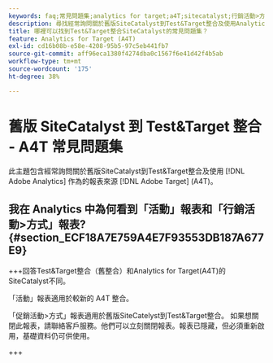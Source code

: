 ```yaml
---
keywords: faq;常見問題集;analytics for target;a4T;sitecatalyst;行銷活動>方式;test&target;整合
description: 尋找經常詢問關於舊版SiteCatalyst到Test&Target整合及使用Analytics for [!DNL Target] (A4T)。
title: 哪裡可以找到Test&Target整合SiteCatalyst的常見問題集？
feature: Analytics for Target (A4T)
exl-id: cd16b08b-e58e-4208-95b5-97c5eb441fb7
source-git-commit: aff96eca1380f4274dba0c1567f6e41d42f4b5ab
workflow-type: tm+mt
source-wordcount: '175'
ht-degree: 38%

---
```


# 舊版 SiteCatalyst 到 Test&amp;Target 整合 - A4T 常見問題集

此主題包含經常詢問關於舊版SiteCatalyst到Test&amp;Target整合及使用 [!DNL Adobe Analytics] 作為的報表來源 [!DNL Adobe Target] (A4T)。

## 我在 Analytics 中為何看到「活動」報表和「行銷活動>方式」報表? {#section_ECF18A7E759A4E7F93553DB187A677E9}

+++回答Test&amp;Target整合（舊整合）和Analytics for Target(A4T)的SiteCatalyst不同。

「活動」報表適用於較新的 A4T 整合。

「促銷活動>方式」報表適用於舊版SiteCatelyst到Test&amp;Target整合。 如果想關閉此報表，請聯絡客戶服務。他們可以立刻關閉報表。報表已隱藏，但必須重新啟用，基礎資料仍可供使用。

+++